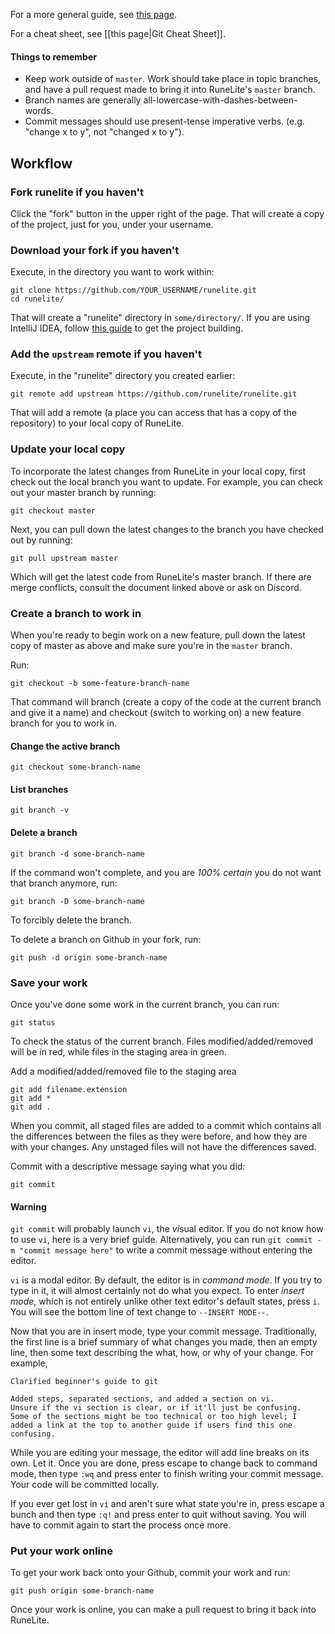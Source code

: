 For a more general guide, see [this page](http://rogerdudler.github.io/git-guide/).

For a cheat sheet, see [[this page|Git Cheat Sheet]].

#### Things to remember

* Keep work outside of `master`. Work should take place in topic branches, and have a pull request made to bring it into RuneLite's `master` branch.
* Branch names are generally all-lowercase-with-dashes-between-words.
* Commit messages should use present-tense imperative verbs. (e.g. "change x to y", not "changed x to y").

## Workflow

### Fork runelite if you haven't

Click the "fork" button in the upper right of the page. That will create a copy of the project, just for you, under your username.

### Download your fork if you haven't

Execute, in the directory you want to work within:

    git clone https://github.com/YOUR_USERNAME/runelite.git
    cd runelite/

That will create a "runelite" directory in `some/directory/`. If you are using IntelliJ IDEA, follow [this guide](https://github.com/runelite/runelite/wiki/Building-with-IntelliJ-IDEA) to get the project building.

### Add the `upstream` remote if you haven't

Execute, in the "runelite" directory you created earlier:

    git remote add upstream https://github.com/runelite/runelite.git

That will add a remote (a place you can access that has a copy of the repository) to your local copy of RuneLite.

### Update your local copy

To incorporate the latest changes from RuneLite in your local copy, first check out the local branch you want to update. For example, you can check out your master branch by running:

    git checkout master

Next, you can pull down the latest changes to the branch you have checked out by running:

    git pull upstream master

Which will get the latest code from RuneLite's master branch. If there are merge conflicts, consult the document linked above or ask on Discord.

### Create a branch to work in

When you're ready to begin work on a new feature, pull down the latest copy of master as above and make sure you're in the `master` branch.

Run:

    git checkout -b some-feature-branch-name

That command will branch (create a copy of the code at the current branch and give it a name) and checkout (switch to working on) a new feature branch for you to work in.

#### Change the active branch

    git checkout some-branch-name

#### List branches

    git branch -v

#### Delete a branch

    git branch -d some-branch-name

If the command won't complete, and you are *100% certain* you do not want that branch anymore, run:

    git branch -D some-branch-name

To forcibly delete the branch.

To delete a branch on Github in your fork, run:

    git push -d origin some-branch-name

### Save your work

Once you've done some work in the current branch, you can run:

    git status

To check the status of the current branch. Files modified/added/removed will be in red, while files in the staging area in green.

Add a modified/added/removed file to the staging area

    git add filename.extension
    git add *
    git add .

When you commit, all staged files are added to a commit which contains all the differences between the files as they were before, and how they are with your changes. Any unstaged files will not have the differences saved.

Commit with a descriptive message saying what you did:

    git commit

#### Warning

`git commit` will probably launch `vi`, the *vi*sual editor. If you do not know how to use `vi`, here is a very brief guide. Alternatively, you can run `git commit -m "commit message here"` to write a commit message without entering the editor.

`vi` is a modal editor. By default, the editor is in *command mode*. If you try to type in it, it will almost certainly not do what you expect. To enter *insert mode*, which is not entirely unlike other text editor's default states, press `i`. You will see the bottom line of text change to `--INSERT MODE--`.

Now that you are in insert mode, type your commit message. Traditionally, the first line is a brief summary of what changes you made, then an empty line, then some text describing the what, how, or why of your change. For example,

    Clarified beginner's guide to git
    
    Added steps, separated sections, and added a section on vi.
    Unsure if the vi section is clear, or if it'll just be confusing.
    Some of the sections might be too technical or too high level; I
    added a link at the top to another guide if users find this one
    confusing.

While you are editing your message, the editor will add line breaks on its own. Let it. Once you are done, press escape to change back to command mode, then type `:wq` and press enter to finish writing your commit message. Your code will be committed locally.

If you ever get lost in `vi` and aren't sure what state you're in, press escape a bunch and then type `:q!` and press enter to quit without saving. You will have to commit again to start the process once more.

### Put your work online

To get your work back onto your Github, commit your work and run:

    git push origin some-branch-name

Once your work is online, you can make a pull request to bring it back into RuneLite.
